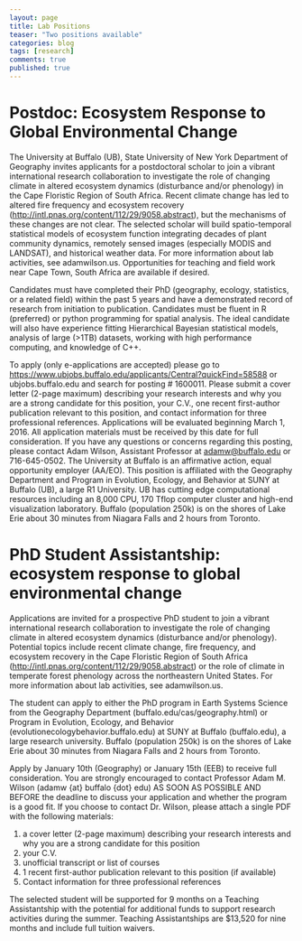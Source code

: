 ```yaml
---
layout: page
title: Lab Positions
teaser: "Two positions available"
categories: blog
tags: [research]
comments: true
published: true
---
```


# Postdoc: Ecosystem Response to Global Environmental Change

The University at Buffalo (UB), State University of New York Department of Geography invites applicants for a postdoctoral scholar to join a vibrant international research collaboration to investigate the role of changing climate in altered ecosystem dynamics (disturbance and/or phenology) in the Cape Floristic Region of South Africa.  Recent climate change has led to altered fire frequency and ecosystem recovery (http://intl.pnas.org/content/112/29/9058.abstract), but the mechanisms of these changes are not clear.  The selected scholar will build spatio-temporal statistical models of ecosystem function integrating decades of plant community dynamics, remotely sensed images (especially MODIS and LANDSAT), and historical weather data. For more information about lab activities, see adamwilson.us.  Opportunities for teaching and field work near Cape Town, South Africa are available if desired.

Candidates must have completed their PhD (geography, ecology, statistics, or a related field) within the past 5 years and have a demonstrated record of research from initiation to publication.  Candidates must be fluent in R (preferred) or python programming for spatial analysis.  The ideal candidate will also have experience fitting Hierarchical Bayesian statistical models, analysis of large (>1TB) datasets, working with high performance computing, and knowledge of C++.

To apply (only e-applications are accepted) please go to https://www.ubjobs.buffalo.edu/applicants/Central?quickFind=58588 or ubjobs.buffalo.edu and search for posting # 1600011.  Please submit a cover letter (2-page maximum) describing your research interests and why you are a strong candidate for this position, your C.V., one recent first-author publication relevant to this position, and contact information for three professional references.  Applications will be evaluated beginning March 1, 2016. All application materials must be received by this date for full consideration.  If you have any questions or concerns regarding this posting, please contact Adam Wilson, Assistant Professor at adamw@buffalo.edu or 716-645-0502.  The University at Buffalo is an affirmative action, equal opportunity employer (AA/EO).
This position is affiliated with the Geography Department and Program in Evolution, Ecology, and Behavior at SUNY at Buffalo (UB), a large R1 University.  UB has cutting edge computational resources including an 8,000 CPU, 170 Tflop computer cluster and high-end visualization laboratory.  Buffalo (population 250k) is on the shores of Lake Erie about 30 minutes from Niagara Falls and 2 hours from Toronto.  


# PhD Student Assistantship: ecosystem response to global environmental change

Applications are invited for a prospective PhD student to join a vibrant international research collaboration to investigate the role of changing climate in altered ecosystem dynamics (disturbance and/or phenology).  Potential topics include recent climate change, fire frequency,  and ecosystem recovery in the Cape Floristic Region of South Africa (http://intl.pnas.org/content/112/29/9058.abstract) or the role of climate in temperate forest phenology across the northeastern United States.  For more information about lab activities, see adamwilson.us.

The student can apply to either the PhD program in Earth Systems Science from the Geography Department (buffalo.edu/cas/geography.html) or Program in Evolution, Ecology, and Behavior (evolutionecologybehavior.buffalo.edu) at SUNY at Buffalo (buffalo.edu), a large research university. Buffalo (population 250k) is on the shores of Lake Erie about 30 minutes from Niagara Falls and 2 hours from Toronto.  

Apply by January 10th (Geography) or January 15th (EEB) to receive full consideration. You are strongly encouraged to contact Professor Adam M. Wilson (adamw {at} buffalo {dot} edu) AS SOON AS POSSIBLE AND BEFORE the deadline to discuss your application and whether the program is a good fit.  If you choose to contact Dr. Wilson, please attach a single PDF with the following materials:
1)	a cover letter (2-page maximum) describing your research interests and why you are a strong candidate for this position
2)	your C.V.
3)	unofficial transcript or list of courses
4)	1 recent first-author publication relevant to this position (if available)
5)	Contact information for three professional references

The selected student will be supported for 9 months on a Teaching Assistantship with the potential for additional funds to support research activities during the summer.  Teaching Assistantships are $13,520 for nine months and include full tuition waivers.  
